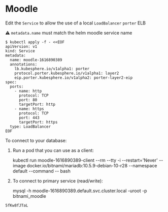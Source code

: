 # Moodle

Edit the `Service` to allow the use of a local `LoadBalancer`  `porter` ELB

:warning: `metadata.name` must match the helm moodle service name

```
$ kubectl apply -f - <<EOF
apiVersion: v1
kind: Service
metadata:
  name: moodle-1616890389
  annotations:
    lb.kubesphere.io/v1alpha1: porter
    protocol.porter.kubesphere.io/v1alpha1: layer2
    eip.porter.kubesphere.io/v1alpha2: porter-layer2-eip
spec:
  ports:
    - name: http
      protocol: TCP
      port: 80
      targetPort: http
    - name: https
      protocol: TCP
      port: 443
      targetPort: https
  type: LoadBalancer
EOF
```

To connect to your database:

  1. Run a pod that you can use as a client:

      kubectl run moodle-1616890389-client --rm --tty -i --restart='Never' --image  docker.io/bitnami/mariadb:10.5.9-debian-10-r28 --namespace default --command -- bash

  2. To connect to primary service (read/write):

      mysql -h moodle-1616890389.default.svc.cluster.local -uroot -p bitnami_moodle

`5fKw8fJTaL`


